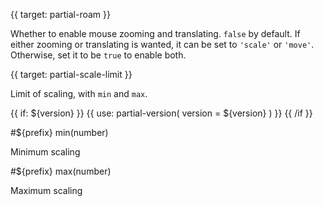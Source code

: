 
{{ target: partial-roam }}

<ExampleUIControlEnum options="true,false,scale,move" />

Whether to enable mouse zooming and translating. `false` by default. If either zooming or translating is wanted, it can be set to `'scale'` or `'move'`. Otherwise, set it to be `true` to enable both.



{{ target: partial-scale-limit }}

Limit of scaling, with `min` and `max`.

{{ if: ${version} }}
{{ use: partial-version(
    version = ${version}
) }}
{{ /if }}

#${prefix} min(number)

Minimum scaling

#${prefix} max(number)

Maximum scaling

